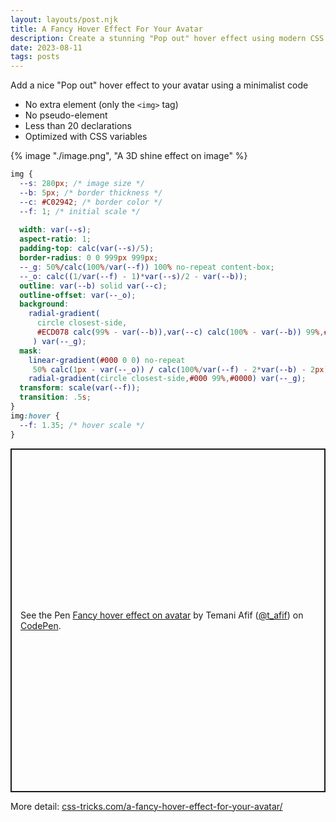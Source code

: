 ```yaml
---
layout: layouts/post.njk
title: A Fancy Hover Effect For Your Avatar
description: Create a stunning "Pop out" hover effect using modern CSS
date: 2023-08-11
tags: posts
---
```


Add a nice "Pop out" hover effect to your avatar using a minimalist code
* No extra element (only the `<img>` tag)
* No pseudo-element
* Less than 20 declarations
* Optimized with CSS variables


{% image "./image.png", "A 3D shine effect on image" %}

```css
img {
  --s: 280px; /* image size */
  --b: 5px; /* border thickness */
  --c: #C02942; /* border color */
  --f: 1; /* initial scale */
  
  width: var(--s);
  aspect-ratio: 1;
  padding-top: calc(var(--s)/5);
  border-radius: 0 0 999px 999px;
  --_g: 50%/calc(100%/var(--f)) 100% no-repeat content-box;
  --_o: calc((1/var(--f) - 1)*var(--s)/2 - var(--b));
  outline: var(--b) solid var(--c);
  outline-offset: var(--_o);
  background: 
    radial-gradient(
      circle closest-side,
      #ECD078 calc(99% - var(--b)),var(--c) calc(100% - var(--b)) 99%,#0000
     ) var(--_g);
  mask:
    linear-gradient(#000 0 0) no-repeat
     50% calc(1px - var(--_o)) / calc(100%/var(--f) - 2*var(--b) - 2px) 50%,
    radial-gradient(circle closest-side,#000 99%,#0000) var(--_g);
  transform: scale(var(--f));
  transition: .5s;
}
img:hover {
  --f: 1.35; /* hover scale */
}
```

<p class="codepen" data-height="550" data-default-tab="result" data-slug-hash="MWBjraa" data-preview="true" data-user="t_afif" style="height: 550px; box-sizing: border-box; display: flex; align-items: center; justify-content: center; border: 2px solid; margin: 1em 0; padding: 1em;">
  <span>See the Pen <a href="https://codepen.io/t_afif/pen/MWBjraa">
  Fancy hover effect on avatar</a> by Temani Afif (<a href="https://codepen.io/t_afif">@t_afif</a>)
  on <a href="https://codepen.io">CodePen</a>.</span>
</p>
<script async src="https://cpwebassets.codepen.io/assets/embed/ei.js"></script>

More detail: [css-tricks.com/a-fancy-hover-effect-for-your-avatar/](https://css-tricks.com/a-fancy-hover-effect-for-your-avatar/)